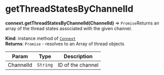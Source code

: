 # getThreadStatesByChannelId

**connext.getThreadStatesByChannelId\(**ChannelId**\)** ⇒ `Promise`Returns an array of the thread states associated with the given channel.

**Kind**: instance method of [`Connext`](./#Connext)  
**Returns**: `Promise` - resolves to an Array of thread objects

| Param | Type | Description |
| --- | --- | --- |
| ChannelId | `String` | ID of the channel |

